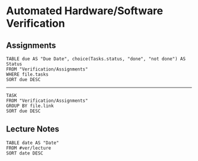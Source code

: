 # Automated Hardware/Software Verification

## Assignments
```dataview
TABLE due AS "Due Date", choice(Tasks.status, "done", "not done") AS Status
FROM "Verification/Assignments"
WHERE file.tasks
SORT due DESC
```

***

```dataview
TASK
FROM "Verification/Assignments"
GROUP BY file.link
SORT due DESC
```

## Lecture Notes
```dataview
TABLE date AS "Date"
FROM #ver/lecture 
SORT date DESC
```
